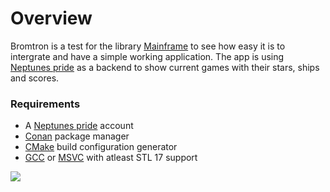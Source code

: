 # Overview
Bromtron is a test for the library [Mainframe](https://github.com/Goofy-Penguin/Mainframe) to see how easy it is to intergrate and have a simple working application.
The app is using [Neptunes pride](https://np.ironhelmet.com/) as a backend to show current games with their stars, ships and scores.

### Requirements
* A [Neptunes pride](https://np.ironhelmet.com/) account
* [Conan](https://conan.io/) package manager
* [CMake](https://cmake.org/) build configuration generator
* [GCC](https://gcc.gnu.org/) or [MSVC](https://visualstudio.microsoft.com/) with atleast STL 17 support

![](https://4o3.nl/2020-05-07_nUK6TbN2B0.png)